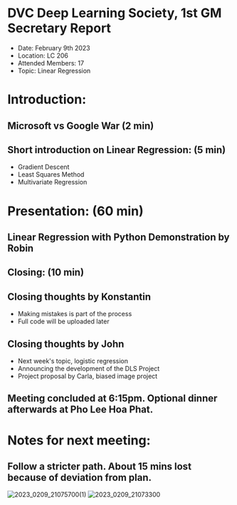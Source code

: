 # DVC Deep Learning Society, 1st GM Secretary Report
- Date: February 9th 2023
- Location: LC 206
- Attended Members: 17
- Topic: Linear Regression

# Introduction:
## Microsoft vs Google War (2 min)
## Short introduction on Linear Regression: (5 min)
- Gradient Descent
- Least Squares Method
- Multivariate Regression
 
# Presentation: (60 min)
## Linear Regression with Python Demonstration by Robin
## Closing: (10 min)
## Closing thoughts by Konstantin
- Making mistakes is part of the process
- Full code will be uploaded later
## Closing thoughts by John
- Next week's topic, logistic regression
- Announcing the development of the DLS Project
- Project proposal by Carla, biased image project
## Meeting concluded at 6:15pm. Optional dinner afterwards at Pho Lee Hoa Phat.

# Notes for next meeting:
## Follow a stricter path. About 15 mins lost because of deviation from plan.


![2023_0209_21075700(1)](https://user-images.githubusercontent.com/80879010/221294896-a92fc5e8-d418-49ff-82cf-c2cdaf54c025.jpg)
![2023_0209_21073300](https://user-images.githubusercontent.com/80879010/221294934-dd732c36-3a21-445c-afd5-eed98f2ca61d.jpg)
